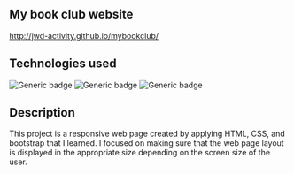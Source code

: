 ## My book club website
http://jwd-activity.github.io/mybookclub/

## Technologies used
![Generic badge](https://img.shields.io/badge/HTML-blue.svg)
![Generic badge](https://img.shields.io/badge/CSS-brightgreen.svg) 
![Generic badge](https://img.shields.io/badge/Bootstrap-blueviolet.svg)

## Description
This project is a responsive web page created by applying HTML, CSS, and bootstrap that I learned. I focused on making sure that the web page layout is displayed in the appropriate size depending on the screen size of the user.
